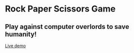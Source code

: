 # Rock Paper Scissors Game
## Play against computer overlords to save humanity!
[Live demo](https://cgen101.github.io/Rock-Paper-Scissors/)
